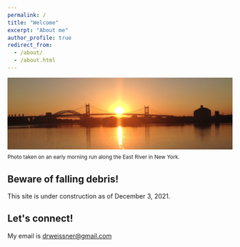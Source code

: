 ```yaml
---
permalink: /
title: "Welcome"
excerpt: "About me"
author_profile: true
redirect_from: 
  - /about/
  - /about.html
---
```



![](/images/sunset.png)
<sub>Photo taken on an early morning run along the East River in New York.


Beware of falling debris!  
------------------------------------------
This site is under construction as of December 3, 2021.


Let's connect!
------
My email is [drweissner@gmail.com](mailto:drweissner@gmail.com)

